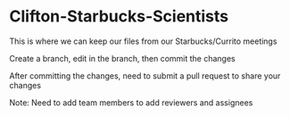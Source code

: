 # Clifton-Starbucks-Scientists
This is where we can keep our files from our Starbucks/Currito meetings

Create a branch, edit in the branch, then commit the changes

After committing the changes, need to submit a pull request to share your changes

Note: Need to add team members to add reviewers and assignees
